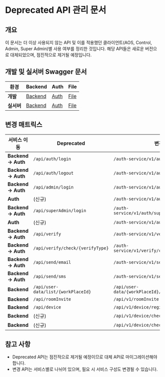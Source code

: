 # Deprecated API 관리 문서

## 개요

이 문서는 더 이상 사용되지 않는 API 및 이를 적용했던 클라이언트(AOS, Control, Admin, Super Admin)별 사용 여부를 정리한 것입니다. 해당 API들은 새로운 버전으로 대체되었으며, 점진적으로 제거될 예정입니다.

## 개발 및 실서버 Swagger 문서

| 환경       | Backend                                          | Auth                                                   | File                                                   |
| ---------- | ------------------------------------------------ | ------------------------------------------------------ | ------------------------------------------------------ |
| **개발**   | [Backend](https://api-dev.aswing.net/api/docs#/) | [Auth](https://api-dev.aswing.net/auth-service/docs#/) | [File](https://api-dev.aswing.net/file-service/docs#/) |
| **실서버** | [Backend](https://api.aswing.net/api/docs#/)     | [Auth](https://api.aswing.net/auth-service/docs#/)     | [File](https://api.aswing.net/file-service/docs#/)     |

## 변경 매트릭스

| 서비스 이동        | Deprecated                          | 변경                                         | AOS | Control | Admin | Super Admin |
| ------------------ | ----------------------------------- | -------------------------------------------- | --- | ------- | ----- | ----------- |
| **Backend → Auth** | `/api/auth/login`                   | `/auth-service/v1/auth/user/login`           | ✅  |         |       |             |
| **Backend → Auth** | `/api/auth/logout`                  | `/auth-service/v1/auth/user/logout`          | ✅  |         |       |             |
| **Backend → Auth** | `/api/admin/login`                  | `/auth-service/v1/auth/admin/login`          |     | ⬜      | ⬜    |             |
| **Auth**           | (신규)                              | `/auth-service/v1/auth/admin/logout`         |     | ⬜      | ⬜    |             |
| **Backend → Auth** | `/api/superAdmin/login`             | `/auth-service/v1/auth/superAdmin/login`     |     |         |       | ⬜          |
| **Auth**           | (신규)                              | `/auth-service/v1/auth/admin/logout`         |     |         |       | ⬜          |
| **Backend → Auth** | `/api/verify`                       | `/auth-service/v1/verify`                    | ✅  |         | ⬜    | ⬜          |
| **Backend → Auth** | `/api/verify/check/{verifyType}`    | `/auth-service/v1/verify/check/{verifyType}` | ✅  |         | ⬜    | ⬜          |
| **Backend → Auth** | `/api/send/email`                   | `/auth-service/v1/send/email`                | ⬜  |         | ⬜    | ⬜          |
| **Backend → Auth** | `/api/send/sms`                     | `/auth-service/v1/send/sms`                  | ⬜  |         | ⬜    | ⬜          |
| **Backend**        | `/api/user-data/list/{workPlaceId}` | `/api/user-data/{workPlaceId}/{userId}/data` |     |         | ⬜    |             |
| **Backend**        | `/api/roomInvite`                   | `/api/v1/roomInvite`                         | ⬜  | ⬜      | ⬜    |             |
| **Backend**        | `/api/device`                       | `/api/v1/device/register`                    | ✅  |         | ⬜    |             |
| **Backend**        | (신규)                              | `/api/v1/device/checkName`                   | ✅  |         | ⬜    |             |
| **Backend**        | (신규)                              | `/api/v1/device/checkNamePattern`            | ✅  |         | ⬜    |             |

## 참고 사항

- Deprecated API는 점진적으로 제거될 예정이므로 대체 API로 마이그레이션해야 합니다.
- 변경 API는 서비스별로 나뉘어 있으며, 필요 시 서비스 구성도 변경될 수 있습니다.
